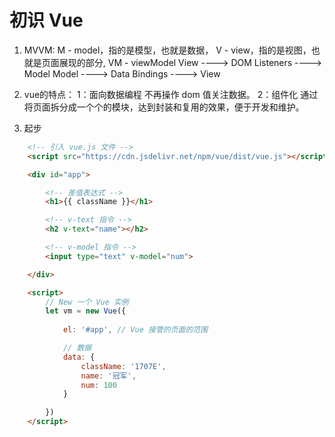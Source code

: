 # 初识 Vue

1. MVVM: 
    M - model，指的是模型，也就是数据，
    V - view，指的是视图，也就是页面展现的部分,
    VM - viewModel 
        View ----> DOM Listeners ----> Model
        Model ----> Data Bindings ----> View


2. vue的特点： 
    1：面向数据编程   不再操作 dom 值关注数据。
    2：组件化        通过将页面拆分成一个个的模块，达到封装和复用的效果，便于开发和维护。


3. 起步

```html
    <!-- 引入 vue.js 文件 -->
    <script src="https://cdn.jsdelivr.net/npm/vue/dist/vue.js"></script>

    <div id="app">

        <!-- 差值表达式 -->
        <h1>{{ className }}</h1>

        <!-- v-text 指令 -->
        <h2 v-text="name"></h2>

        <!-- v-model 指令 -->
        <input type="text" v-model="num">

    </div>

    <script>
        // New 一个 Vue 实例
        let vm = new Vue({
           
            el: '#app', // Vue 接管的页面的范围

            // 数据
            data: {
                className: '1707E',
                name: '冠军',
                num: 100
            }

        })
    </script>
```


